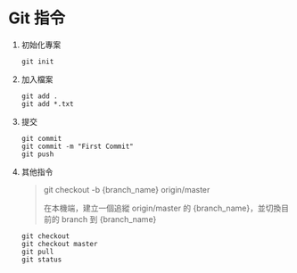 # Git 指令

1. 初始化專案
    ```
    git init
    ```
1. 加入檔案
    ```
    git add .
    git add *.txt
    ```
1. 提交
    ```
    git commit
    git commit -m "First Commit"
    git push
    ```
1. 其他指令
    >git checkout -b {branch_name} origin/master
    >
    >在本機端，建立一個追縱 origin/master 的 {branch_name}，並切換目前的 branch    到 {branch_name}

    ```
    git checkout
    git checkout master
    git pull
    git status
    ```